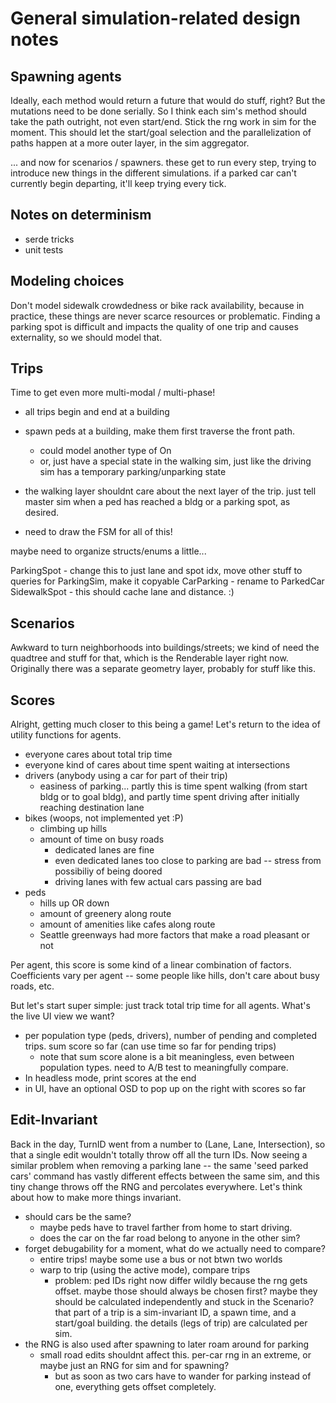 # General simulation-related design notes

## Spawning agents ##

Ideally, each method would return a future that would do stuff, right? But the
mutations need to be done serially. So I think each sim's method should take
the path outright, not even start/end. Stick the rng work in sim for the
moment. This should let the start/goal selection and the parallelization of
paths happen at a more outer layer, in the sim aggregator.

... and now for scenarios / spawners. these get to run every step, trying to
introduce new things in the different simulations. if a parked car can't
currently begin departing, it'll keep trying every tick.


## Notes on determinism ##

- serde tricks
- unit tests

## Modeling choices

Don't model sidewalk crowdedness or bike rack availability, because in
practice, these things are never scarce resources or problematic. Finding a
parking spot is difficult and impacts the quality of one trip and causes
externality, so we should model that.

## Trips

Time to get even more multi-modal / multi-phase!

- all trips begin and end at a building
- spawn peds at a building, make them first traverse the front path.
	- could model another type of On
	- or, just have a special state in the walking sim, just like the driving sim has a temporary parking/unparking state

- the walking layer shouldnt care about the next layer of the trip. just tell
  master sim when a ped has reached a bldg or a parking spot, as desired.

- need to draw the FSM for all of this!


maybe need to organize structs/enums a little...

ParkingSpot
	- change this to just lane and spot idx, move other stuff to queries for ParkingSim, make it copyable
CarParking
	- rename to ParkedCar
SidewalkSpot
	- this should cache lane and distance. :)

## Scenarios

Awkward to turn neighborhoods into buildings/streets; we kind of need the
quadtree and stuff for that, which is the Renderable layer right now.
Originally there was a separate geometry layer, probably for stuff like this.

## Scores

Alright, getting much closer to this being a game! Let's return to the idea of utility functions for agents.

- everyone cares about total trip time
- everyone kind of cares about time spent waiting at intersections
- drivers (anybody using a car for part of their trip)
	- easiness of parking... partly this is time spent walking (from start bldg or to goal bldg), and partly time spent driving after initially reaching destination lane
- bikes (woops, not implemented yet :P)
	- climbing up hills
	- amount of time on busy roads
		- dedicated lanes are fine
		- even dedicated lanes too close to parking are bad -- stress from possibiliy of being doored
		- driving lanes with few actual cars passing are bad
- peds
	- hills up OR down
	- amount of greenery along route
	- amount of amenities like cafes along route
	- Seattle greenways had more factors that make a road pleasant or not

Per agent, this score is some kind of a linear combination of factors. Coefficients vary per agent -- some people like hills, don't care about busy roads, etc.

But let's start super simple: just track total trip time for all agents. What's the live UI view we want?

- per population type (peds, drivers), number of pending and completed trips. sum score so far (can use time so far for pending trips)
	- note that sum score alone is a bit meaningless, even between population types. need to A/B test to meaningfully compare.
- In headless mode, print scores at the end
- in UI, have an optional OSD to pop up on the right with scores so far

## Edit-Invariant

Back in the day, TurnID went from a number to (Lane, Lane, Intersection), so
that a single edit wouldn't totally throw off all the turn IDs. Now seeing a
similar problem when removing a parking lane -- the same 'seed parked cars'
command has vastly different effects between the same sim, and this tiny change
throws off the RNG and percolates everywhere. Let's think about how to make
more things invariant.

- should cars be the same?
	- maybe peds have to travel farther from home to start driving.
	- does the car on the far road belong to anyone in the other sim?
- forget debugability for a moment, what do we actually need to compare?
	- entire trips! maybe some use a bus or not btwn two worlds
	- warp to trip (using the active mode), compare trips
		- problem: ped IDs right now differ wildly because the rng gets offset. maybe those should always be chosen first? maybe they should be calculated independently and stuck in the Scenario? that part of a trip is a sim-invariant ID, a spawn time, and a start/goal building. the details (legs of trip) are calculated per sim.
- the RNG is also used after spawning to later roam around for parking
	- small road edits shouldnt affect this. per-car rng in an extreme, or maybe just an RNG for sim and for spawning?
		- but as soon as two cars have to wander for parking instead of one, everything gets offset completely.
